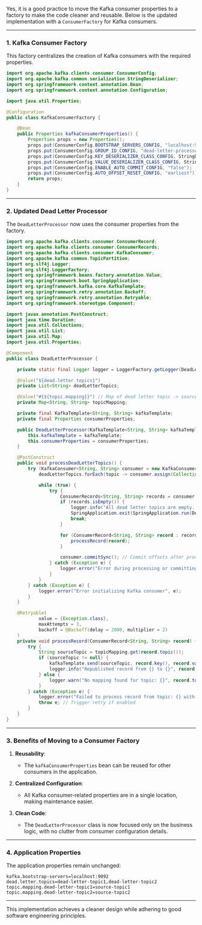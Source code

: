 Yes, it is a good practice to move the Kafka consumer properties to a factory to make the code cleaner and reusable. Below is the updated implementation with a `ConsumerFactory` for Kafka consumers.

---

### **1. Kafka Consumer Factory**

This factory centralizes the creation of Kafka consumers with the required properties.

```java
import org.apache.kafka.clients.consumer.ConsumerConfig;
import org.apache.kafka.common.serialization.StringDeserializer;
import org.springframework.context.annotation.Bean;
import org.springframework.context.annotation.Configuration;

import java.util.Properties;

@Configuration
public class KafkaConsumerFactory {

    @Bean
    public Properties kafkaConsumerProperties() {
        Properties props = new Properties();
        props.put(ConsumerConfig.BOOTSTRAP_SERVERS_CONFIG, "localhost:9092");
        props.put(ConsumerConfig.GROUP_ID_CONFIG, "dead-letter-processor");
        props.put(ConsumerConfig.KEY_DESERIALIZER_CLASS_CONFIG, StringDeserializer.class);
        props.put(ConsumerConfig.VALUE_DESERIALIZER_CLASS_CONFIG, StringDeserializer.class);
        props.put(ConsumerConfig.ENABLE_AUTO_COMMIT_CONFIG, "false");
        props.put(ConsumerConfig.AUTO_OFFSET_RESET_CONFIG, "earliest"); // Start at the earliest offset
        return props;
    }
}
```

---

### **2. Updated Dead Letter Processor**

The `DeadLetterProcessor` now uses the consumer properties from the factory.

```java
import org.apache.kafka.clients.consumer.ConsumerRecord;
import org.apache.kafka.clients.consumer.ConsumerRecords;
import org.apache.kafka.clients.consumer.KafkaConsumer;
import org.apache.kafka.common.TopicPartition;
import org.slf4j.Logger;
import org.slf4j.LoggerFactory;
import org.springframework.beans.factory.annotation.Value;
import org.springframework.boot.SpringApplication;
import org.springframework.kafka.core.KafkaTemplate;
import org.springframework.retry.annotation.Backoff;
import org.springframework.retry.annotation.Retryable;
import org.springframework.stereotype.Component;

import javax.annotation.PostConstruct;
import java.time.Duration;
import java.util.Collections;
import java.util.List;
import java.util.Map;
import java.util.Properties;

@Component
public class DeadLetterProcessor {

    private static final Logger logger = LoggerFactory.getLogger(DeadLetterProcessor.class);

    @Value("${dead.letter.topics}")
    private List<String> deadLetterTopics;

    @Value("#{${topic.mapping}}") // Map of dead letter topic -> source topic
    private Map<String, String> topicMapping;

    private final KafkaTemplate<String, String> kafkaTemplate;
    private final Properties consumerProperties;

    public DeadLetterProcessor(KafkaTemplate<String, String> kafkaTemplate, Properties consumerProperties) {
        this.kafkaTemplate = kafkaTemplate;
        this.consumerProperties = consumerProperties;
    }

    @PostConstruct
    public void processDeadLetterTopics() {
        try (KafkaConsumer<String, String> consumer = new KafkaConsumer<>(consumerProperties)) {
            deadLetterTopics.forEach(topic -> consumer.assign(Collections.singletonList(new TopicPartition(topic, 0))));

            while (true) {
                try {
                    ConsumerRecords<String, String> records = consumer.poll(Duration.ofSeconds(5));
                    if (records.isEmpty()) {
                        logger.info("All dead letter topics are empty. Shutting down.");
                        SpringApplication.exit(SpringApplication.run(DeadLetterProcessorApplication.class), () -> 0);
                        break;
                    }

                    for (ConsumerRecord<String, String> record : records) {
                        processRecord(record);
                    }

                    consumer.commitSync(); // Commit offsets after processing
                } catch (Exception e) {
                    logger.error("Error during processing or committing offsets", e);
                }
            }
        } catch (Exception e) {
            logger.error("Error initializing Kafka consumer", e);
        }
    }

    @Retryable(
            value = {Exception.class},
            maxAttempts = 3,
            backoff = @Backoff(delay = 2000, multiplier = 2)
    )
    private void processRecord(ConsumerRecord<String, String> record) {
        try {
            String sourceTopic = topicMapping.get(record.topic());
            if (sourceTopic != null) {
                kafkaTemplate.send(sourceTopic, record.key(), record.value()).get();
                logger.info("Republished record from {} to {}", record.topic(), sourceTopic);
            } else {
                logger.warn("No mapping found for topic: {}", record.topic());
            }
        } catch (Exception e) {
            logger.error("Failed to process record from topic: {} with key: {}", record.topic(), record.key(), e);
            throw e; // Trigger retry if enabled
        }
    }
}
```

---

### **3. Benefits of Moving to a Consumer Factory**

1. **Reusability**: 
   - The `kafkaConsumerProperties` bean can be reused for other consumers in the application.

2. **Centralized Configuration**:
   - All Kafka consumer-related properties are in a single location, making maintenance easier.

3. **Clean Code**:
   - The `DeadLetterProcessor` class is now focused only on the business logic, with no clutter from consumer configuration details.

---

### **4. Application Properties**

The application properties remain unchanged:

```properties
kafka.bootstrap-servers=localhost:9092
dead.letter.topics=dead-letter-topic1,dead-letter-topic2
topic.mapping.dead-letter-topic1=source-topic1
topic.mapping.dead-letter-topic2=source-topic2
```

---

This implementation achieves a cleaner design while adhering to good software engineering principles.
